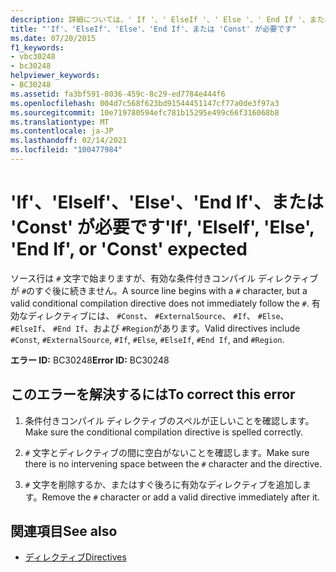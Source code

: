 ```yaml
---
description: 詳細については、' If '、' ElseIf '、' Else '、' End If '、または ' Const ' が必要です
title: "'If'、'ElseIf'、'Else'、'End If'、または 'Const' が必要です"
ms.date: 07/20/2015
f1_keywords:
- vbc30248
- bc30248
helpviewer_keywords:
- BC30248
ms.assetid: fa3bf591-8036-459c-8c29-ed7784e444f6
ms.openlocfilehash: 004d7c568f623bd91544451147cf77a0de3f97a3
ms.sourcegitcommit: 10e719780594efc781b15295e499c66f316068b8
ms.translationtype: MT
ms.contentlocale: ja-JP
ms.lasthandoff: 02/14/2021
ms.locfileid: "100477984"
---
```

# <a name="if-elseif-else-end-if-or-const-expected"></a><span data-ttu-id="a491a-103">'If'、'ElseIf'、'Else'、'End If'、または 'Const' が必要です</span><span class="sxs-lookup"><span data-stu-id="a491a-103">'If', 'ElseIf', 'Else', 'End If', or 'Const' expected</span></span>

<span data-ttu-id="a491a-104">ソース行は `#` 文字で始まりますが、有効な条件付きコンパイル ディレクティブが `#`のすぐ後に続きません。</span><span class="sxs-lookup"><span data-stu-id="a491a-104">A source line begins with a `#` character, but a valid conditional compilation directive does not immediately follow the `#`.</span></span> <span data-ttu-id="a491a-105">有効なディレクティブには、 `#Const`、 `#ExternalSource`、 `#If`、 `#Else`、 `#ElseIf`、 `#End If`、および `#Region`があります。</span><span class="sxs-lookup"><span data-stu-id="a491a-105">Valid directives include `#Const`, `#ExternalSource`, `#If`, `#Else`, `#ElseIf`, `#End If`, and `#Region`.</span></span>  
  
 <span data-ttu-id="a491a-106">**エラー ID:** BC30248</span><span class="sxs-lookup"><span data-stu-id="a491a-106">**Error ID:** BC30248</span></span>  
  
## <a name="to-correct-this-error"></a><span data-ttu-id="a491a-107">このエラーを解決するには</span><span class="sxs-lookup"><span data-stu-id="a491a-107">To correct this error</span></span>  
  
1. <span data-ttu-id="a491a-108">条件付きコンパイル ディレクティブのスペルが正しいことを確認します。</span><span class="sxs-lookup"><span data-stu-id="a491a-108">Make sure the conditional compilation directive is spelled correctly.</span></span>  
  
2. <span data-ttu-id="a491a-109">`#` 文字とディレクティブの間に空白がないことを確認します。</span><span class="sxs-lookup"><span data-stu-id="a491a-109">Make sure there is no intervening space between the `#` character and the directive.</span></span>  
  
3. <span data-ttu-id="a491a-110">`#` 文字を削除するか、またはすぐ後ろに有効なディレクティブを追加します。</span><span class="sxs-lookup"><span data-stu-id="a491a-110">Remove the `#` character or add a valid directive immediately after it.</span></span>  
  
## <a name="see-also"></a><span data-ttu-id="a491a-111">関連項目</span><span class="sxs-lookup"><span data-stu-id="a491a-111">See also</span></span>

- [<span data-ttu-id="a491a-112">ディレクティブ</span><span class="sxs-lookup"><span data-stu-id="a491a-112">Directives</span></span>](../language-reference/directives/index.md)
